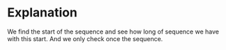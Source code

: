 # Explanation

We find the start of the sequence and see how long of sequence we have with this start. And we only check once the sequence.
